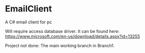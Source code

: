 # EmailClient

A C# email client for pc

Will require access database driver. It can be found here: https://www.microsoft.com/en-us/download/details.aspx?id=13255

Project not done:
The main working branch in Branch1.
